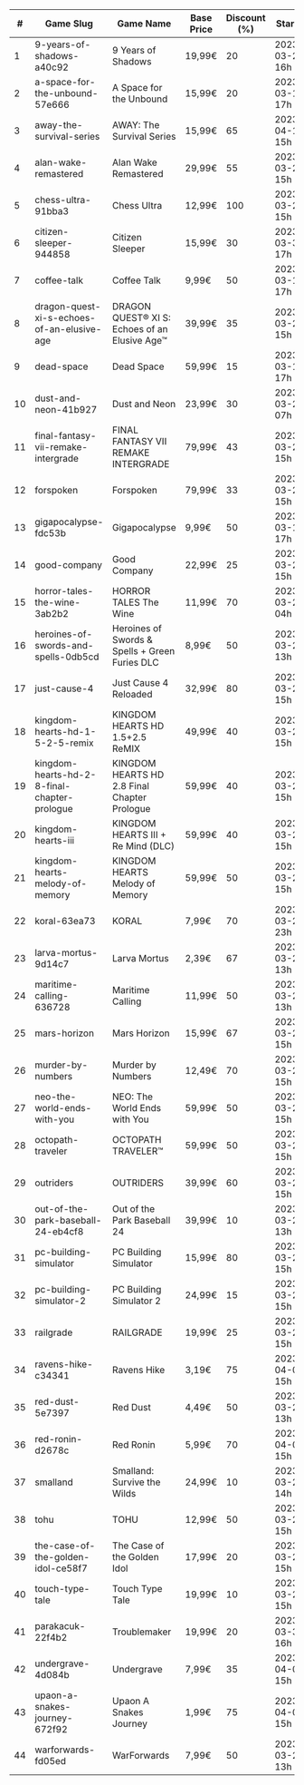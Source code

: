 |#|Game Slug|Game Name|Base Price|Discount (%)|Starts|Ends|
|---|---|---|---|---|---|---|
|1|9-years-of-shadows-a40c92|9 Years of Shadows|19,99€|20|2023-03-27 16h|2023-04-03 16h|
|2|a-space-for-the-unbound-57e666|A Space for the Unbound|15,99€|20|2023-03-16 17h|2023-03-26 17h|
|3|away-the-survival-series|AWAY: The Survival Series|15,99€|65|2023-04-15 15h|2023-04-29 15h|
|4|alan-wake-remastered|Alan Wake Remastered|29,99€|55|2023-03-28 15h|2023-04-04 15h|
|5|chess-ultra-91bba3|Chess Ultra|12,99€|100|2023-03-23 15h|2023-03-30 15h|
|6|citizen-sleeper-944858|Citizen Sleeper|15,99€|30|2023-03-30 17h|2023-04-05 17h|
|7|coffee-talk|Coffee Talk|9,99€|50|2023-03-16 17h|2023-03-23 17h|
|8|dragon-quest-xi-s-echoes-of-an-elusive-age|DRAGON QUEST® XI S: Echoes of an Elusive Age™|39,99€|35|2023-03-27 15h|2023-04-03 16h|
|9|dead-space|Dead Space|59,99€|15|2023-03-16 17h|2023-03-23 17h|
|10|dust-and-neon-41b927|Dust and Neon|23,99€|30|2023-03-27 07h|2023-04-03 07h|
|11|final-fantasy-vii-remake-intergrade|FINAL FANTASY VII REMAKE INTERGRADE|79,99€|43|2023-03-27 15h|2023-04-03 16h|
|12|forspoken|Forspoken|79,99€|33|2023-03-23 15h|2023-04-03 16h|
|13|gigapocalypse-fdc53b|Gigapocalypse|9,99€|50|2023-03-16 17h|2023-03-23 17h|
|14|good-company|Good Company|22,99€|25|2023-03-28 15h|2023-04-04 15h|
|15|horror-tales-the-wine-3ab2b2|HORROR TALES The Wine|11,99€|70|2023-03-22 04h|2023-04-02 04h|
|16|heroines-of-swords-and-spells-0db5cd|Heroines of Swords & Spells + Green Furies DLC|8,99€|50|2023-03-21 13h|2023-03-28 13h|
|17|just-cause-4|Just Cause 4 Reloaded|32,99€|80|2023-03-27 15h|2023-04-03 16h|
|18|kingdom-hearts-hd-1-5-2-5-remix|KINGDOM HEARTS HD 1.5+2.5 ReMIX|49,99€|40|2023-03-27 15h|2023-04-03 16h|
|19|kingdom-hearts-hd-2-8-final-chapter-prologue|KINGDOM HEARTS HD 2.8 Final Chapter Prologue|59,99€|40|2023-03-27 15h|2023-04-03 16h|
|20|kingdom-hearts-iii|KINGDOM HEARTS III + Re Mind (DLC)|59,99€|40|2023-03-27 15h|2023-04-03 16h|
|21|kingdom-hearts-melody-of-memory|KINGDOM HEARTS Melody of Memory|59,99€|50|2023-03-27 15h|2023-04-03 16h|
|22|koral-63ea73|KORAL|7,99€|70|2023-03-23 23h|2023-04-04 23h|
|23|larva-mortus-9d14c7|Larva Mortus|2,39€|67|2023-03-27 13h|2023-04-03 13h|
|24|maritime-calling-636728|Maritime Calling|11,99€|50|2023-03-27 13h|2023-04-03 13h|
|25|mars-horizon|Mars Horizon|15,99€|67|2023-03-28 15h|2023-04-04 15h|
|26|murder-by-numbers|Murder by Numbers|12,49€|70|2023-03-28 15h|2023-04-04 15h|
|27|neo-the-world-ends-with-you|NEO: The World Ends with You|59,99€|50|2023-03-27 15h|2023-04-03 16h|
|28|octopath-traveler|OCTOPATH TRAVELER™|59,99€|50|2023-03-27 15h|2023-04-03 16h|
|29|outriders|OUTRIDERS|39,99€|60|2023-03-27 15h|2023-04-03 16h|
|30|out-of-the-park-baseball-24-eb4cf8|Out of the Park Baseball 24|39,99€|10|2023-03-24 13h|2023-04-07 13h|
|31|pc-building-simulator|PC Building Simulator|15,99€|80|2023-03-28 15h|2023-04-04 15h|
|32|pc-building-simulator-2|PC Building Simulator 2|24,99€|15|2023-03-28 15h|2023-04-04 15h|
|33|railgrade|RAILGRADE|19,99€|25|2023-03-28 15h|2023-04-04 15h|
|34|ravens-hike-c34341|Ravens Hike|3,19€|75|2023-04-03 15h|2023-04-10 15h|
|35|red-dust-5e7397|Red Dust|4,49€|50|2023-03-20 13h|2023-03-27 13h|
|36|red-ronin-d2678c|Red Ronin|5,99€|70|2023-04-03 15h|2023-04-10 15h|
|37|smalland|Smalland: Survive the Wilds|24,99€|10|2023-03-29 14h|2023-04-10 14h|
|38|tohu|TOHU|12,99€|50|2023-03-28 15h|2023-04-04 15h|
|39|the-case-of-the-golden-idol-ce58f7|The Case of the Golden Idol|17,99€|20|2023-03-23 15h|2023-04-02 15h|
|40|touch-type-tale|Touch Type Tale|19,99€|10|2023-03-28 15h|2023-04-04 15h|
|41|parakacuk-22f4b2|Troublemaker|19,99€|20|2023-03-30 16h|2023-04-06 16h|
|42|undergrave-4d084b|Undergrave|7,99€|35|2023-04-03 15h|2023-04-10 15h|
|43|upaon-a-snakes-journey-672f92|Upaon A Snakes Journey|1,99€|75|2023-04-03 15h|2023-04-10 15h|
|44|warforwards-fd05ed|WarForwards|7,99€|50|2023-03-20 13h|2023-03-27 13h|
